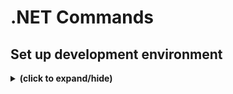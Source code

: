 # .NET Commands

## Set up development environment
<details close>
<summary><b>(click to expand/hide)</b></summary>
<!-- MarkdownTOC -->

1. Download and install [Visual Studio 2022](https://visualstudio.microsoft.com/vs/)
   - In the visual studio workloads, install the following:
     - ...
3. Download and install both [.NET SDK](https://dotnet.microsoft.com/en-us/download) and [Visual Studio Code](https://code.visualstudio.com/).
<!-- /MarkdownTOC -->
</details>
